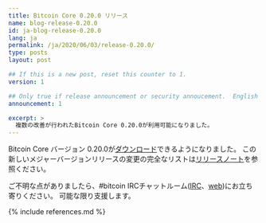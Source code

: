 ```yaml
---
title: Bitcoin Core 0.20.0 リリース
name: blog-release-0.20.0
id: ja-blog-release-0.20.0
lang: ja
permalink: /ja/2020/06/03/release-0.20.0/
type: posts
layout: post

## If this is a new post, reset this counter to 1.
version: 1

## Only true if release announcement or security annoucement.  English posts only
announcement: 1

excerpt: >
  複数の改善が行われたBitcoin Core 0.20.0が利用可能になりました。
---
```


Bitcoin Core バージョン 0.20.0が[ダウンロード][ダウンロードページ]できるようになりました。
この新しいメジャーバージョンリリースの変更の完全なリストは[リリースノート][]を参照ください。

ご不明な点がありましたら、#bitcoin IRCチャットルーム([IRC][irc]、[web][web irc])にお立ち寄りください。
可能な限り支援します。

[リリースノート]: /ja/releases/0.20.0/
[IRC]: irc://irc.freenode.net/bitcoin
[web irc]: https://webchat.freenode.net/#bitcoin
[ダウンロードページ]: /ja/download

{% include references.md %}
